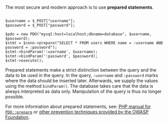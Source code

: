 The most secure and modern approach is to use **prepared statements**.

<pre class="language-php line-numbers" data-line="5-7"><code>
$username = $_POST["username"];
$password = $_POST["password"];

$pdo = new PDO("mysql:host=localhost;dbname=database", $username, $password);
$stmt = $conn->prepare("SELECT * FROM users WHERE name = :username AND password = :password");
$stmt->bindParam(':username', $username);
$stmt->bindParam(':password', $password);
$stmt->execute();
</code></pre>

Prepared statements make a strict distinction between the query and the data to be used in the query. In the query, `:username` and `:password` marks where the data should be inserted later. Afterwards, we supply the values using the method  `bindParam()`. The database takes care that the data is always interpreted as data only. Manipulation of the query is thus no longer possible.

For more information about prepared statements, see: [PHP manual for `PDO::prepare`](https://www.php.net/manual/de/pdo.prepare.php) or [other prevention techniques provided by the OWASP Foundation](https://owasp.org/Top10/A03_2021-Injection/#how-to-prevent).
